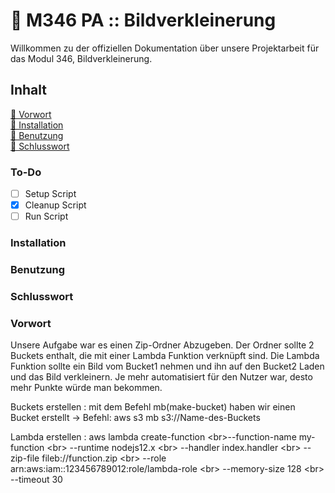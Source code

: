 # 📌 M346 PA :: Bildverkleinerung
Willkommen zu der offiziellen Dokumentation über unsere Projektarbeit für das Modul 346, Bildverkleinerung.

## **Inhalt**
[🔹 Vorwort](#vorwort)
<br>
[🔹 Installation](#to-do)
<br>
[🔹 Benutzung](#benutzung)
<br>
[🔹 Schlusswort](#schlusswort)

### To-Do
* [ ] Setup Script
* [x] Cleanup Script
* [ ] Run Script
### Installation
### Benutzung
### Schlusswort

### Vorwort
Unsere Aufgabe war es einen Zip-Ordner Abzugeben. Der Ordner sollte 2 Buckets enthalt, die mit einer Lambda Funktion verknüpft sind. Die Lambda Funktion sollte ein Bild vom Bucket1 nehmen und ihn auf den Bucket2 Laden und das Bild verkleinern. Je mehr automatisiert für den Nutzer war, desto mehr Punkte würde man bekommen.

Buckets erstellen
: mit dem Befehl mb(make-bucket) haben wir einen Bucket erstellt &rarr; Befehl: aws s3 mb s3://Name-des-Buckets

Lambda erstellen
: aws lambda create-function \<br>--function-name my-function \<br>  --runtime nodejs12.x \<br>  --handler index.handler \<br>  --zip-file fileb://function.zip \<br>  --role arn:aws:iam::123456789012:role/lambda-role \<br>  --memory-size 128 \<br>  --timeout 30
